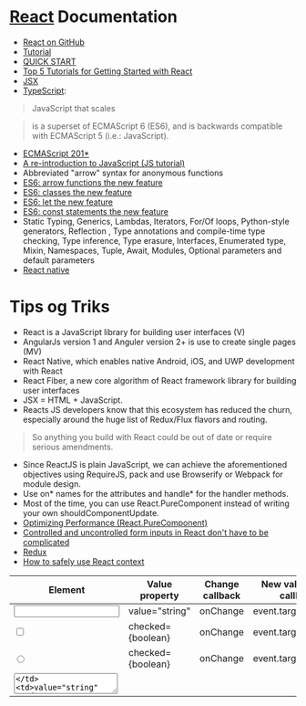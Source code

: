 # [React](https://reactjs.org/) Documentation
- [React on GitHub](https://github.com/facebook/react)
- [Tutorial](https://reactjs.org/tutorial/tutorial.html)
- [QUICK START](https://reactjs.org/docs/installation.html)
- [Top 5 Tutorials for Getting Started with React](http://andrewhfarmer.com/getting-started-tutorials/)
- [JSX](https://reactjs.org/docs/introducing-jsx.html)
- [TypeScript](http://www.typescriptlang.org/):
> JavaScript that scales

> is a superset of ECMAScript 6 (ES6), and is backwards compatible with ECMAScript 5 (i.e.: JavaScript). 
- [ECMAScript 201*](https://en.wikipedia.org/wiki/ECMAScript#6th_Edition_-_ECMAScript_2015)
- [A re-introduction to JavaScript (JS tutorial)](https://developer.mozilla.org/en-US/docs/Web/JavaScript/A_re-introduction_to_JavaScript)
- Abbreviated "arrow" syntax for anonymous functions
- [ES6: arrow functions the new feature](https://developer.mozilla.org/en-US/docs/Web/JavaScript/Reference/Functions/Arrow_functions)
- [ES6: classes the new feature](https://developer.mozilla.org/en-US/docs/Web/JavaScript/Reference/Classes)
- [ES6: let the new feature](https://developer.mozilla.org/en-US/docs/Web/JavaScript/Reference/Statements/let)
- [ES6: const statements the new feature](https://developer.mozilla.org/en-US/docs/Web/JavaScript/Reference/Statements/const)
- Static Typing, Generics, Lambdas, Iterators, For/Of loops, Python-style generators, Reflection , Type annotations and compile-time type checking, Type inference, Type erasure, Interfaces, Enumerated type, Mixin, Namespaces, Tuple, Await, Modules, Optional parameters and default parameters
- [React native](https://facebook.github.io/react-native/)


# Tips og Triks
- React is a JavaScript library for building user interfaces (V)
- AngularJs version 1 and Anguler version 2+ is use to create single pages (MV)
- React Native, which enables native Android, iOS, and UWP development with React
- React Fiber, a new core algorithm of React framework library for building user interfaces
- JSX = HTML + JavaScript.
- Reacts JS developers know that this ecosystem has reduced the churn, especially around the huge list of Redux/Flux flavors and routing. 
> So anything you build with React could be out of date or require serious amendments.
- Since ReactJS is plain JavaScript, we can achieve the aforementioned objectives using RequireJS, pack and use Browserify or Webpack for module design.
- Use on* names for the attributes and handle* for the handler methods.
- Most of the time, you can use React.PureComponent instead of writing your own shouldComponentUpdate. 
- [Optimizing Performance (React.PureComponent)](https://reactjs.org/docs/optimizing-performance.html#examples)
- [Controlled and uncontrolled form inputs in React don't have to be complicated](https://goshakkk.name/controlled-vs-uncontrolled-inputs-react/)
- [Redux](https://github.com/reactjs/redux)
- [How to safely use React context](https://medium.com/@mweststrate/how-to-safely-use-react-context-b7e343eff076)

| Element | Value property | Change  callback | New value in the callback |
| ------------------------- | ------------------------- | ------------------------- | ------------------------- |
| <input type="text" /> | value="string" | onChange | event.target.value |
| <input type="checkbox" /> | checked={boolean} | onChange | event.target.checked |
| <input type="radio" /> | checked={boolean} | onChange | event.target.checked |
| <textarea /> | value="string" | onChange | event.target.value |
| <select /> | value="option value" | onChange | event.target.value |

# React demo
- Open 'React/single-file-example.html' file on a browser.

# [Installation](https://reactjs.org/docs/installation.html)
- [Creating a new application](https://github.com/facebookincubator/create-react-app#create-react-app-)
- [Table of contents](https://github.com/facebookincubator/create-react-app/blob/master/packages/react-scripts/template/README.md#table-of-contents)

```bash
npm install -g create-react-app
create-react-app my-app

cd my-app
npm start
```

## Commands
- npm start: Starts the development server.
- npm run build: Bundles the app into static files for production.
> This will create a production build of your app in the build/ folder of your project.

> Remember that this is only necessary before deploying to production. 

> For normal development, use npm start.

> For the most efficient Brunch production build, install the uglify-js-brunch plugin: npm install --save-dev uglify-js-brunch

> then, to create a production build, add the -p flag to the build command: brunch build -p

> npm install --save-dev envify uglify-js uglifyify 

```bash
browserify ./index.js \
  -g [ envify --NODE_ENV production ] \
  -g uglifyify \
  | uglifyjs --compress --mangle > ./bundle.js
```
> [Creating a React app with Rollup](https://gist.github.com/Rich-Harris/cb14f4bc0670c47d00d191565be36bf0): npm install --save-dev rollup-plugin-commonjs rollup-plugin-replace rollup-plugin-uglify 

> [webpack](https://webpack.js.org/guides/production/)
```bash
new webpack.DefinePlugin({
  'process.env': {
    NODE_ENV: JSON.stringify('production')
  }
}),
new webpack.optimize.UglifyJsPlugin()
```
> Profiling Components with the Chrome Performance Tab: Load your app with ?react_perf in the query string

> If you know that in some situations your component doesn’t need to update, you can return false from shouldComponentUpdate instead, to skip the whole rendering process, including calling render() on this component and below.

> other way for shouldComponentUpdate it is extends React.PureComponent. Atention for objects becaause the ref is equal but the content is different values 
- npm test: Starts the test runner.
- npm run eject: Removes this tool and copies build dependencies, configuration files and scripts into the app directory. If you do this, you can’t go back!

## A modern build pipeline typically consists of:
- A package manager, such as Yarn or npm. It lets you take advantage of a vast ecosystem of third-party packages, and easily install or update them.
- A bundler, such as webpack or Browserify. It lets you write modular code and bundle it together into small packages to optimize load time.
- A compiler such as Babel. It lets you write modern JavaScript code that still works in older browsers.
- Note: recommend setting up a production build process to ensure you’re using the fast version of React in production.

```bash
npm init
npm install --save react react-dom
```


# [An interactive tic-tac-toe game](https://codepen.io/gaearon/pen/gWWZgR?editors=0010) demo